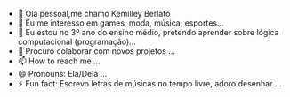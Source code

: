 - 👋 Olá pessoal,me chamo Kemilley Berlato
- 👀 Eu me interesso em games, moda, música, esportes...
- 🌱 Eu estou no 3º ano do ensino médio, pretendo aprender sobre lógica computacional (programação)...
- 💞️ Procuro colaborar com novos projetos ...
- 📫 How to reach me ...
- 😄 Pronouns: Ela/Dela ...
- ⚡ Fun fact: Escrevo letras de músicas no tempo livre, adoro desenhar ...

<!---
KemiBerlato/KemiBerlato is a ✨ special ✨ repository because its `README.md` (this file) appears on your GitHub profile.
You can click the Preview link to take a look at your changes.
--->
